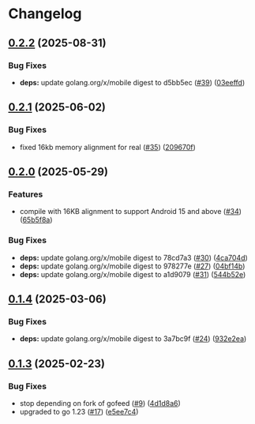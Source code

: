 # Changelog

## [0.2.2](https://github.com/spacecowboy/gofeed-android/compare/v0.2.1...v0.2.2) (2025-08-31)


### Bug Fixes

* **deps:** update golang.org/x/mobile digest to d5bb5ec ([#39](https://github.com/spacecowboy/gofeed-android/issues/39)) ([03eeffd](https://github.com/spacecowboy/gofeed-android/commit/03eeffdbb0d0a1c4c5a74a5b9405f428a06eb50b))

## [0.2.1](https://github.com/spacecowboy/gofeed-android/compare/v0.2.0...v0.2.1) (2025-06-02)


### Bug Fixes

* fixed 16kb memory alignment for real ([#35](https://github.com/spacecowboy/gofeed-android/issues/35)) ([209670f](https://github.com/spacecowboy/gofeed-android/commit/209670fbd9bee6577d3b118b96c3cd1edea38c05))

## [0.2.0](https://github.com/spacecowboy/gofeed-android/compare/v0.1.4...v0.2.0) (2025-05-29)


### Features

* compile with 16KB alignment to support Android 15 and above ([#34](https://github.com/spacecowboy/gofeed-android/issues/34)) ([65b5f8a](https://github.com/spacecowboy/gofeed-android/commit/65b5f8a7d9aae2a63c69af74e4c35c78f83d3956))


### Bug Fixes

* **deps:** update golang.org/x/mobile digest to 78cd7a3 ([#30](https://github.com/spacecowboy/gofeed-android/issues/30)) ([4ca704d](https://github.com/spacecowboy/gofeed-android/commit/4ca704db174bd1613902c1f30a9a7dd5504ea07a))
* **deps:** update golang.org/x/mobile digest to 978277e ([#27](https://github.com/spacecowboy/gofeed-android/issues/27)) ([04bf14b](https://github.com/spacecowboy/gofeed-android/commit/04bf14b6e4b08bfcfddc6ddb0837a92473f812af))
* **deps:** update golang.org/x/mobile digest to a1d9079 ([#31](https://github.com/spacecowboy/gofeed-android/issues/31)) ([544b52e](https://github.com/spacecowboy/gofeed-android/commit/544b52e4de25f313dcbf84668724fce69efaeca4))

## [0.1.4](https://github.com/spacecowboy/gofeed-android/compare/v0.1.3...v0.1.4) (2025-03-06)


### Bug Fixes

* **deps:** update golang.org/x/mobile digest to 3a7bc9f ([#24](https://github.com/spacecowboy/gofeed-android/issues/24)) ([932e2ea](https://github.com/spacecowboy/gofeed-android/commit/932e2ea60574812cbecc106a6aa214e5dd08796a))

## [0.1.3](https://github.com/spacecowboy/gofeed-android/compare/v0.1.2...v0.1.3) (2025-02-23)


### Bug Fixes

* stop depending on fork of gofeed ([#9](https://github.com/spacecowboy/gofeed-android/issues/9)) ([4d1d8a6](https://github.com/spacecowboy/gofeed-android/commit/4d1d8a605c79e08c463189dd120035647a52b876))
* upgraded to go 1.23 ([#17](https://github.com/spacecowboy/gofeed-android/issues/17)) ([e5ee7c4](https://github.com/spacecowboy/gofeed-android/commit/e5ee7c41b75c2b0e688f2bbe1013c28a223ff77d))
